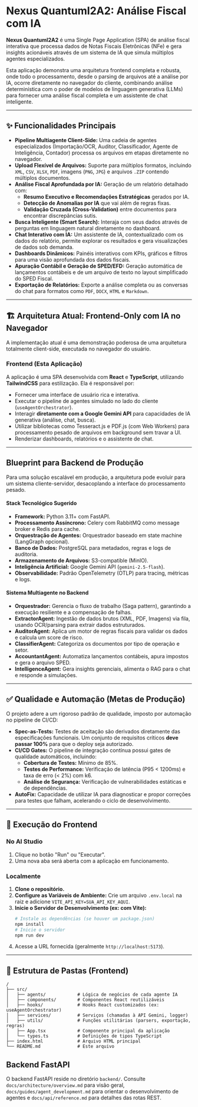 # Nexus QuantumI2A2: Análise Fiscal com IA

**Nexus QuantumI2A2** é uma Single Page Application (SPA) de análise fiscal interativa que processa dados de Notas Fiscais Eletrônicas (NFe) e gera insights acionáveis através de um sistema de IA que simula múltiplos agentes especializados.

Esta aplicação demonstra uma arquitetura frontend completa e robusta, onde todo o processamento, desde o parsing de arquivos até a análise por IA, ocorre diretamente no navegador do cliente, combinando análise determinística com o poder de modelos de linguagem generativa (LLMs) para fornecer uma análise fiscal completa e um assistente de chat inteligente.

---

## ✨ Funcionalidades Principais

*   **Pipeline Multiagente Client-Side:** Uma cadeia de agentes especializados (Importação/OCR, Auditor, Classificador, Agente de Inteligência, Contador) processa os arquivos em etapas diretamente no navegador.
*   **Upload Flexível de Arquivos:** Suporte para múltiplos formatos, incluindo `XML`, `CSV`, `XLSX`, `PDF`, imagens (`PNG`, `JPG`) e arquivos `.ZIP` contendo múltiplos documentos.
*   **Análise Fiscal Aprofundada por IA:** Geração de um relatório detalhado com:
    *   **Resumo Executivo e Recomendações Estratégicas** gerados por IA.
    *   **Detecção de Anomalias por IA** que vai além de regras fixas.
    *   **Validação Cruzada (Cross-Validation)** entre documentos para encontrar discrepâncias sutis.
*   **Busca Inteligente (Smart Search):** Interaja com seus dados através de perguntas em linguagem natural diretamente no dashboard.
*   **Chat Interativo com IA:** Um assistente de IA, contextualizado com os dados do relatório, permite explorar os resultados e gera visualizações de dados sob demanda.
*   **Dashboards Dinâmicos:** Painéis interativos com KPIs, gráficos e filtros para uma visão aprofundada dos dados fiscais.
*   **Apuração Contábil e Geração de SPED/EFD:** Geração automática de lançamentos contábeis e de um arquivo de texto no layout simplificado do SPED Fiscal.
*   **Exportação de Relatórios:** Exporte a análise completa ou as conversas do chat para formatos como `PDF`, `DOCX`, `HTML` e `Markdown`.

---

## 🏗️ Arquitetura Atual: Frontend-Only com IA no Navegador

A implementação atual é uma demonstração poderosa de uma arquitetura totalmente client-side, executada no navegador do usuário.

### Frontend (Esta Aplicação)

A aplicação é uma SPA desenvolvida com **React** e **TypeScript**, utilizando **TailwindCSS** para estilização. Ela é responsável por:
*   Fornecer uma interface de usuário rica e interativa.
*   Executar o pipeline de agentes simulado no lado do cliente (`useAgentOrchestrator`).
*   Interagir **diretamente com a Google Gemini API** para capacidades de IA generativa (análise, chat, busca).
*   Utilizar bibliotecas como Tesseract.js e PDF.js (com Web Workers) para processamento pesado de arquivos em background sem travar a UI.
*   Renderizar dashboards, relatórios e o assistente de chat.

---

##  Blueprint para Backend de Produção

Para uma solução escalável em produção, a arquitetura pode evoluir para um sistema cliente-servidor, desacoplando a interface do processamento pesado.

#### Stack Tecnológico Sugerido
*   **Framework:** Python 3.11+ com FastAPI.
*   **Processamento Assíncrono:** Celery com RabbitMQ como message broker e Redis para cache.
*   **Orquestração de Agentes:** Orquestrador baseado em state machine (LangGraph opcional).
*   **Banco de Dados:** PostgreSQL para metadados, regras e logs de auditoria.
*   **Armazenamento de Arquivos:** S3-compatible (MinIO).
*   **Inteligência Artificial:** Google Gemini API (`gemini-2.5-flash`).
*   **Observabilidade:** Padrão OpenTelemetry (OTLP) para tracing, métricas e logs.

#### Sistema Multiagente no Backend

*   **Orquestrador:** Gerencia o fluxo de trabalho (Saga pattern), garantindo a execução resiliente e a compensação de falhas.
*   **ExtractorAgent:** Ingestão de dados brutos (XML, PDF, Imagens) via fila, usando OCR/parsing para extrair dados estruturados.
*   **AuditorAgent:** Aplica um motor de regras fiscais para validar os dados e calcula um score de risco.
*   **ClassifierAgent:** Categoriza os documentos por tipo de operação e setor.
*   **AccountantAgent:** Automatiza lançamentos contábeis, apura impostos e gera o arquivo SPED.
*   **IntelligenceAgent:** Gera insights gerenciais, alimenta o RAG para o chat e responde a simulações.

---

## ✅ Qualidade e Automação (Metas de Produção)

O projeto adere a um rigoroso padrão de qualidade, imposto por automação no pipeline de CI/CD:

*   **Spec-as-Tests:** Testes de aceitação são derivados diretamente das especificações funcionais. Um conjunto de requisitos críticos **deve passar 100%** para que o deploy seja autorizado.
*   **CI/CD Gates:** O pipeline de integração contínua possui gates de qualidade automáticos, incluindo:
    *   **Cobertura de Testes:** Mínimo de 85%.
    *   **Testes de Performance:** Verificação de latência (P95 < 1200ms) e taxa de erro (< 2%) com k6.
    *   **Análise de Segurança:** Verificação de vulnerabilidades estáticas e de dependências.
*   **AutoFix:** Capacidade de utilizar IA para diagnosticar e propor correções para testes que falham, acelerando o ciclo de desenvolvimento.

---

## 🚀 Execução do Frontend

### No AI Studio
1. Clique no botão "Run" ou "Executar".
2. Uma nova aba será aberta com a aplicação em funcionamento.

### Localmente
1. **Clone o repositório.**
2. **Configure as Variáveis de Ambiente:** Crie um arquivo `.env.local` na raiz e adicione `VITE_API_KEY=SUA_API_KEY_AQUI`.
3. **Inicie o Servidor de Desenvolvimento (ex: com Vite):**
   ```bash
   # Instale as dependências (se houver um package.json)
   npm install
   # Inicie o servidor
   npm run dev
   ```
4. Acesse a URL fornecida (geralmente `http://localhost:5173`).

---

## 📁 Estrutura de Pastas (Frontend)

```
/
├── src/
│   ├── agents/            # Lógica de negócios de cada agente IA
│   ├── components/        # Componentes React reutilizáveis
│   ├── hooks/             # Hooks React customizados (ex: useAgentOrchestrator)
│   ├── services/          # Serviços (chamadas à API Gemini, logger)
│   ├── utils/             # Funções utilitárias (parsers, exportação, regras)
│   ├── App.tsx            # Componente principal da aplicação
│   └── types.ts           # Definições de tipos TypeScript
├── index.html             # Arquivo HTML principal
└── README.md              # Este arquivo
```

## Backend FastAPI

O backend FastAPI reside no diretório `backend/`. Consulte `docs/architecture/overview.md` para visão geral, `docs/guides/agent_development.md` para orientar o desenvolvimento de agentes e `docs/api/reference.md` para detalhes das rotas REST.
